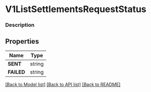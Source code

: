 # V1ListSettlementsRequestStatus


### Description



## Properties
Name | Type
------------ | -------------
**SENT** | string
**FAILED** | string

[[Back to Model list]](../README.md#documentation-for-models) [[Back to API list]](../README.md#documentation-for-api-endpoints) [[Back to README]](../README.md)


